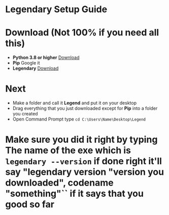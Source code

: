 # Legendary Setup Guide

# Download (Not 100% if you need all this)
* **Python 3.8 or higher** [Download](https://www.python.org/downloads/)
* **Pip** Google it
* **Legendary** [Download](https://github.com/derrod/legendary/releases/)

# Next
* Make a folder and call it **Legend** and put it on your desktop
* Drag everything that you just downloaded except for **Pip** into a folder you created
* Open Command Prompt type ``cd C:\Users\Name\Desktop\Legend``

# Make sure you did it right by typing The name of the exe which is ``legendary --version`` if done right it'll say "legendary version "version you downloaded", codename "something"`` if it says that you good so far
